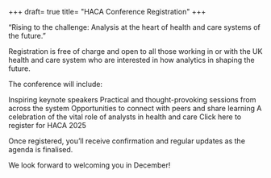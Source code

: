 +++
draft= true
title= "HACA Conference Registration"
+++


“Rising to the challenge: Analysis at the heart of health and care systems of the future.”

Registration is free of charge and open to all those working in or with the UK health and care system who are interested in how analytics in shaping the future.

The conference will include:

Inspiring keynote speakers
Practical and thought-provoking sessions from across the system
Opportunities to connect with peers and share learning
A celebration of the vital role of analysts in health and care
Click here to register for HACA 2025

Once registered, you’ll receive confirmation and regular updates as the agenda is finalised.

We look forward to welcoming you in December!